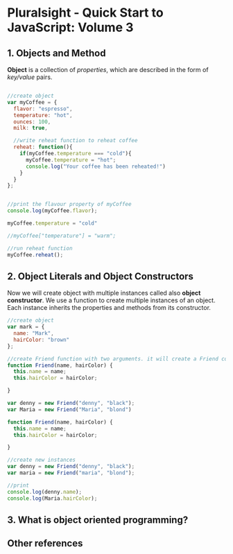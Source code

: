 # Pluralsight - Quick Start to JavaScript: Volume 3

## 1. Objects and Method

__Object__ is a collection of <em>properties</em>, which are described in the form of <em>key/value</em> pairs.


```javascript

//create object
var myCoffee = {
  flavor: "espresso",
  temperature: "hot",
  ounces: 100,
  milk: true,

  //write reheat function to reheat coffee
  reheat: function(){
    if(myCoffee.temperature === "cold"){
      myCoffee.temperature = "hot";
      console.log("Your coffee has been reheated!")
    }
  }
};


//print the flavour property of myCoffee
console.log(myCoffee.flavor);

myCoffee.temperature = "cold"

//myCoffee["temperature"] = "warm";

//run reheat function
myCoffee.reheat();

```

## 2. Object Literals and Object Constructors

Now we will create object with multiple instances called also __object constructor__. We use a function to create multiple instances of an object. Each instance inherits the properties and methods from its constructor.

```javascript
//create object
var mark = {
  name: "Mark",
  hairColor: "brown"
};

//create Friend function with two arguments. it will create a Friend constructor
function Friend(name, hairColor) {
  this.name = name;
  this.hairColor = hairColor;

}

var denny = new Friend("denny", "black");
var Maria = new Friend("Maria", "blond")

function Friend(name, hairColor) {
  this.name = name;
  this.hairColor = hairColor;

}

//create new instances
var denny = new Friend("denny", "black");
var maria = new Friend("maria", "blond");

//print
console.log(denny.name);
console.log(Maria.hairColor);

```

## 3. What is object oriented programming?

## Other references

